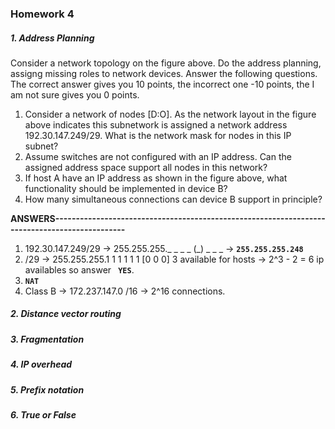 ### Homework 4	

##### 1. Address Planning 
Consider a network topology on the figure above. Do the address planning, assigng missing roles to network devices. Answer the following questions. The correct answer gives you 10 points, the incorrect one -10 points, the I am not sure gives you 0 points.

1. Consider a network of nodes [D:O]. As the network layout in the figure above indicates this subnetwork is assigned a network address 192.30.147.249/29. What is the network mask for nodes in this IP subnet?
2. Assume switches are not configured with an IP address. Can the assigned address space support all nodes in this network? 
3. If host A have an IP address as shown in the figure above, what functionality should be implemented in device B? 
4. How many simultaneous connections can device B support in principle? 

**ANSWERS----------------------------------------------------------------------------------------------**
  1. 192.30.147.249/29 -> 255.255.255._ _ _ _ (_) _ _ _ -> **`255.255.255.248`**
  2. /29 -> 255.255.255.1 1 1 1 1 1 [0 0 0] 3 available for hosts -> 2^3 - 2 = 6 ip availables so answer **` YES`**.
  3. **`NAT`**
  4. Class B -> 172.237.147.0  /16 -> 2^16 connections.


##### 2. Distance vector routing
##### 3. Fragmentation
##### 4. IP overhead 
##### 5. Prefix notation
##### 6. True or False 
